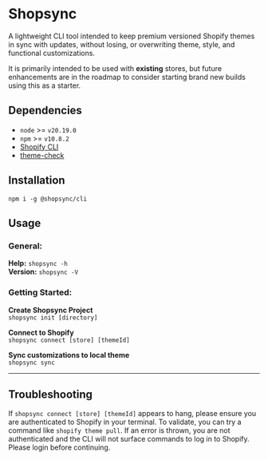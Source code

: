 # Shopsync

A lightweight CLI tool intended to keep premium versioned Shopify themes in sync with updates, without losing, or overwriting theme, style, and functional customizations.

It is primarily intended to be used with **existing** stores, but future enhancements are in the roadmap to consider starting brand new builds using this as a starter.

## Dependencies

- `node` >= `v20.19.0`
- `npm` >= `v10.8.2`
- [Shopify CLI](https://shopify.dev/docs/api/shopify-cli)
- [theme-check](https://github.com/Shopify/theme-check)

## Installation

`npm i -g @shopsync/cli`

## Usage

### General:

**Help:** `shopsync -h` \
**Version:** `shopsync -V`

### Getting Started:

**Create Shopsync Project** \
`shopsync init [directory]`

**Connect to Shopify** \
`shopsync connect [store] [themeId]`

**Sync customizations to local theme** \
`shopsync sync`

---

## Troubleshooting

If `shopsync connect [store] [themeId]` appears to hang, please ensure you are authenticated to Shopify in your terminal. To validate, you can try a command like `shopify theme pull`. If an error is thrown, you are not authenticated and the CLI will not surface commands to log in to Shopify. Please login before continuing.
